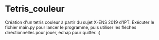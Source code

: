 # Tetris_couleur
Création d'un tetris couleur à partir du sujet X-ENS 2019 d'IPT.
Exécuter le fichier main.py pour lancer le programme, puis utiliser les flèches directionnelles pour jouer, echap pour quitter. :)